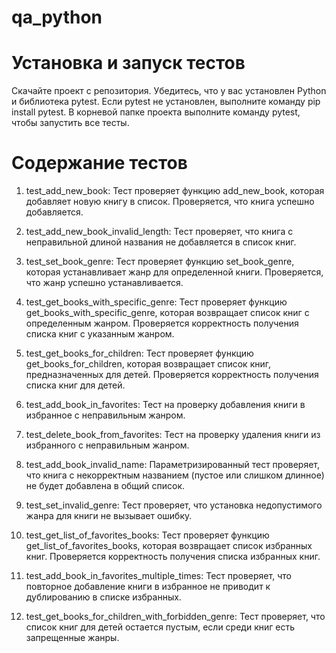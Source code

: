 # qa_python

# Установка и запуск тестов

Скачайте проект с репозитория.
Убедитесь, что у вас установлен Python и библиотека pytest. Если pytest не установлен, выполните команду pip install pytest.
В корневой папке проекта выполните команду pytest, чтобы запустить все тесты.

# Содержание тестов

1. test_add_new_book: Тест проверяет функцию add_new_book, которая добавляет новую книгу в список. Проверяется, что книга успешно добавляется.

2. test_add_new_book_invalid_length: Тест проверяет, что книга с неправильной длиной названия не добавляется в список книг.

3. test_set_book_genre: Тест проверяет функцию set_book_genre, которая устанавливает жанр для определенной книги. Проверяется, что жанр успешно устанавливается.

4. test_get_books_with_specific_genre: Тест проверяет функцию get_books_with_specific_genre, которая возвращает список книг с определенным жанром. Проверяется корректность получения списка книг с указанным жанром.

5. test_get_books_for_children: Тест проверяет функцию get_books_for_children, которая возвращает список книг, предназначенных для детей. Проверяется корректность получения списка книг для детей.

6. test_add_book_in_favorites: Тест на проверку добавления книги в избранное с неправильным жанром.

7. test_delete_book_from_favorites: Тест на проверку удаления книги из избранного с неправильным жанром.

8. test_add_book_invalid_name: Параметризированный тест проверяет, что книга с некорректным названием (пустое или слишком длинное) не будет добавлена в общий список.

9. test_set_invalid_genre: Тест проверяет, что установка недопустимого жанра для книги не вызывает ошибку.

10. test_get_list_of_favorites_books: Тест проверяет функцию get_list_of_favorites_books, которая возвращает список избранных книг. Проверяется корректность получения списка избранных книг.

11. test_add_book_in_favorites_multiple_times: Тест проверяет, что повторное добавление книги в избранное не приводит к дублированию в списке избранных.

12. test_get_books_for_children_with_forbidden_genre: Тест проверяет, что список книг для детей остается пустым, если среди книг есть запрещенные жанры.